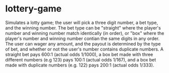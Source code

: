 # lottery-game

Simulates a lotty game; the user will pick a three digit number, a bet type, and the winning number. The bet type can be "straight" where the player's number and winning number match identically (in order), or "box" where the player's number and winning number contian the same digits in any order. The user can wager any amount, and the payout is determined by the type of bet, and whether or not the user's number contains duplicate numbers. A straight bet pays 600:1 (actual odds 1/1000), a box bet made with three different numbers (e.g 123) pays 100:1 (actual odds 1/167), and a box bet made with duplicate numbers (e.g. 122) pays 200:1 (actual odds 1/333).
